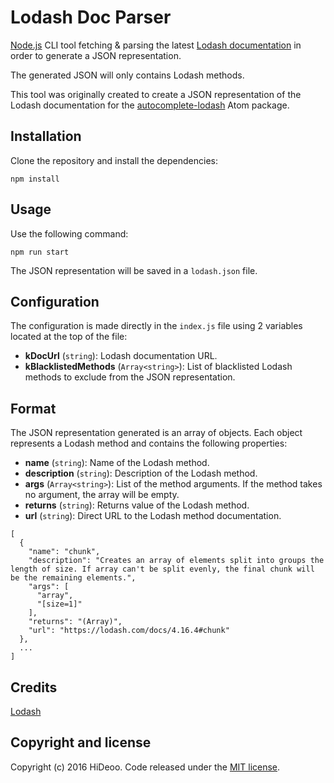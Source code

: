 # Lodash Doc Parser

[Node.js](https://nodejs.org) CLI tool fetching & parsing the latest [Lodash documentation](https://github.com/lodash/lodash/blob/master/doc/README.md) in order to generate a JSON representation.

The generated JSON will only contains Lodash methods.

This tool was originally created to create a JSON representation of the Lodash documentation for the [autocomplete-lodash](https://github.com/HiDeoo/autocomplete-lodash) Atom package.

## Installation

Clone the repository and install the dependencies:

```
npm install
```

## Usage

Use the following command:

```
npm run start
```

The JSON representation will be saved in a `lodash.json` file.

## Configuration

The configuration is made directly in the `index.js` file using 2 variables located at the top of the file:

* **kDocUrl** (`string`): Lodash documentation URL.
* **kBlacklistedMethods** (`Array<string>`): List of blacklisted Lodash methods to exclude from the JSON representation.

## Format

The JSON representation generated is an array of objects. Each object represents a Lodash method and contains the following properties:

* **name** (`string`): Name of the Lodash method.
* **description** (`string`): Description of the Lodash method.
* **args** (`Array<string>`): List of the method arguments. If the method takes no argument, the array will be empty.
* **returns** (`string`): Returns value of the Lodash method.
* **url** (`string`): Direct URL to the Lodash method documentation.

```
[
  {
    "name": "chunk",
    "description": "Creates an array of elements split into groups the length of size. If array can't be split evenly, the final chunk will be the remaining elements.",
    "args": [
      "array",
      "[size=1]"
    ],
    "returns": "(Array)",
    "url": "https://lodash.com/docs/4.16.4#chunk"
  },
  ...
]
```

## Credits

[Lodash](https://github.com/lodash/lodash/)

## Copyright and license

Copyright (c) 2016 HiDeoo. Code released under the [MIT license](LICENSE.md).
